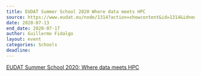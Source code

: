 ```yaml
---
title: EUDAT Summer School 2020 Where data meets HPC
source: https://www.eudat.eu/node/1314?action=showcontent&id=1314&idnewsletter=114&guid=4136&source=4&lang=en
date: 2020-07-13
end_date: 2020-07-17
author: Guillermo Fidalgo
layout: event
categories: Schools
deadline: 
---
```

[EUDAT Summer School 2020: Where data meets HPC](https://www.eudat.eu/node/1314?action=showcontent&id=1314&idnewsletter=114&guid=4136&source=4&lang=en)
